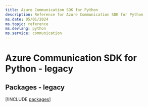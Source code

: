 ```yaml
---
title: Azure Communication SDK for Python
description: Reference for Azure Communication SDK for Python
ms.date: 05/01/2024
ms.topic: reference
ms.devlang: python
ms.service: communication
---
```

# Azure Communication SDK for Python - legacy
## Packages - legacy
[!INCLUDE [packages](communication-index.md)]